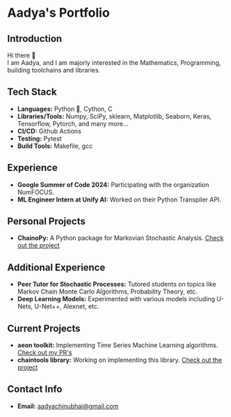 # Aadya's Portfolio

## Introduction
Hi there 👋  
I am Aadya, and I am majorly interested in the Mathematics, Programming, building toolchains and libraries.

## Tech Stack
- **Languages:** Python 🐍, Cython, C
- **Libraries/Tools:** Numpy, SciPy, sklearn, Matplotlib, Seaborn, Keras, Tensorflow, Pytorch, and many more...
- **CI/CD:** Github Actions
- **Testing:** Pytest
- **Build Tools:** Makefile, gcc

## Experience
- **Google Summer of Code 2024:** Participating with the organization NumFOCUS.
- **ML Engineer Intern at Unify AI:** Worked on their Python Transpiler API.

## Personal Projects
- **ChainoPy:** A Python package for Markovian Stochastic Analysis. [Check out the project](https://github.com/aadya940/chainopy)

## Additional Experience
- **Peer Tutor for Stochastic Processes:** Tutored students on topics like Markov Chain Monte Carlo Algorithms, Probability Theory, etc.
- **Deep Learning Models:** Experimented with various models including U-Nets, U-Net++, Alexnet, etc.

## Current Projects
- **aeon toolkit:** Implementing Time Series Machine Learning algorithms. [Check out my PR's](https://github.com/aeon-toolkit/aeon/commits?author=aadya940)
- **chaintools library:** Working on implementing this library. [Check out the project](https://github.com/aadya940/chaintools)

## Contact Info
- **Email:** [aadyachinubhai@gmail.com](mailto:aadyachinubhai@gmail.com)
